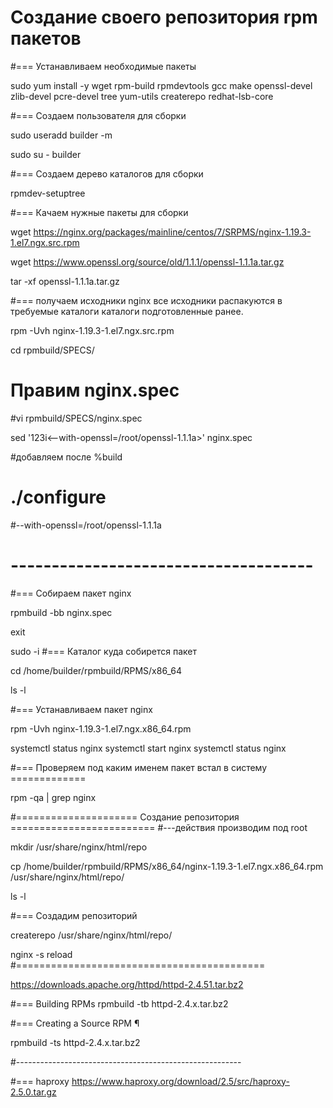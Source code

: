 # Создание своего репозитория rpm пакетов

#=== Устанавливаем необходимые пакеты 

sudo yum install -y wget rpm-build rpmdevtools gcc make openssl-devel zlib-devel pcre-devel tree yum-utils createrepo redhat-lsb-core

#=== Создаем пользователя для сборки

sudo useradd builder -m

sudo su - builder

#=== Создаем дерево каталогов для сборки

rpmdev-setuptree

#=== Качаем нужные пакеты для сборки

wget https://nginx.org/packages/mainline/centos/7/SRPMS/nginx-1.19.3-1.el7.ngx.src.rpm

wget https://www.openssl.org/source/old/1.1.1/openssl-1.1.1a.tar.gz

tar -xf openssl-1.1.1a.tar.gz

#=== получаем исходники nginx все исходники распакуются в требуемые каталоги каталоги подготовленные ранее.

rpm -Uvh nginx-1.19.3-1.el7.ngx.src.rpm

cd rpmbuild/SPECS/

# Правим nginx.spec
#vi rpmbuild/SPECS/nginx.spec

sed '123i<--with-openssl=/root/openssl-1.1.1a>' nginx.spec

#добавляем после %build
# ./configure
#--with-openssl=/root/openssl-1.1.1a

# -------------------------------------

#=== Собираем пакет nginx

rpmbuild -bb nginx.spec

exit

sudo -i
#=== Каталог куда собирется пакет

cd /home/builder/rpmbuild/RPMS/x86_64

ls -l

#=== Устанавливаем пакет nginx

rpm -Uvh nginx-1.19.3-1.el7.ngx.x86_64.rpm

systemctl status nginx
systemctl start nginx
systemctl status nginx

#=== Проверяем под каким именем пакет встал в систему =============

rpm -qa | grep nginx


#===================== Создание репозитория =========================
#---действия производим под root

mkdir /usr/share/nginx/html/repo

cp /home/builder/rpmbuild/RPMS/x86_64/nginx-1.19.3-1.el7.ngx.x86_64.rpm /usr/share/nginx/html/repo/

ls -l

#=== Создадим репозиторий

createrepo /usr/share/nginx/html/repo/

nginx -s reload
#===========================================

https://downloads.apache.org/httpd/httpd-2.4.51.tar.bz2

#=== Building RPMs 
rpmbuild -tb httpd-2.4.x.tar.bz2

#=== Creating a Source RPM ¶

rpmbuild -ts httpd-2.4.x.tar.bz2

#--------------------------------------------------------

#=== haproxy
https://www.haproxy.org/download/2.5/src/haproxy-2.5.0.tar.gz
